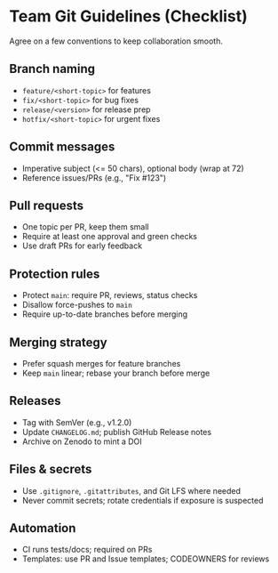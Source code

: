 # Team Git Guidelines (Checklist)

Agree on a few conventions to keep collaboration smooth.

## Branch naming
- `feature/<short-topic>` for features
- `fix/<short-topic>` for bug fixes
- `release/<version>` for release prep
- `hotfix/<short-topic>` for urgent fixes

## Commit messages
- Imperative subject (<= 50 chars), optional body (wrap at 72)
- Reference issues/PRs (e.g., "Fix #123")

## Pull requests
- One topic per PR, keep them small
- Require at least one approval and green checks
- Use draft PRs for early feedback

## Protection rules
- Protect `main`: require PR, reviews, status checks
- Disallow force-pushes to `main`
- Require up-to-date branches before merging

## Merging strategy
- Prefer squash merges for feature branches
- Keep `main` linear; rebase your branch before merge

## Releases
- Tag with SemVer (e.g., v1.2.0)
- Update `CHANGELOG.md`; publish GitHub Release notes
- Archive on Zenodo to mint a DOI

## Files & secrets
- Use `.gitignore`, `.gitattributes`, and Git LFS where needed
- Never commit secrets; rotate credentials if exposure is suspected

## Automation
- CI runs tests/docs; required on PRs
- Templates: use PR and Issue templates; CODEOWNERS for reviews
